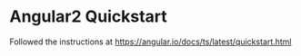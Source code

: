 Angular2 Quickstart
===================


Followed the instructions at https://angular.io/docs/ts/latest/quickstart.html
